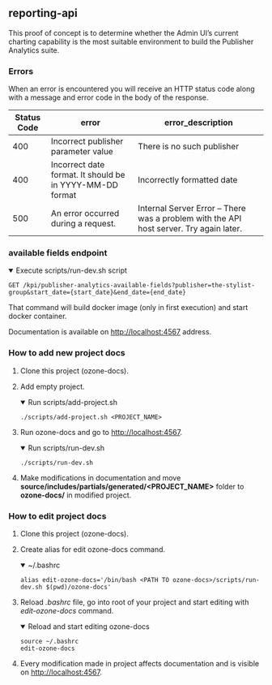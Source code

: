 ## reporting-api
This proof of concept is to determine whether the Admin UI’s current charting capability is the most suitable environment to build the Publisher Analytics suite.

### Errors
When an error is encountered you will receive an HTTP status code along with a message and error code in the body of the response.

Status Code | error | error_description
------------ | ------------- | -------------
400 | Incorrect publisher parameter value | There is no such publisher
400 | Incorrect date format. It should be in YYYY-MM-DD format | Incorrectly formatted date
500 | An error occurred during a request. | Internal Server Error – There was a problem with the API host server. Try again later.



### available fields endpoint
<details open>
<summary>Execute scripts/run-dev.sh script</summary>

```shell
GET /kpi/publisher-analytics-available-fields?publisher=the-stylist-group&start_date={start_date}&end_date={end_date}
```
</details>

That command will build docker image (only in first execution) and start docker container.

Documentation is available on [http://localhost:4567](http://localhost:4567) address.

### How to add new project docs
1. Clone this project (ozone-docs).
2. Add empty project.
    <details open>
    <summary>Run scripts/add-project.sh</summary>

    ```shell
    ./scripts/add-project.sh <PROJECT_NAME>
    ```
    </details>
3. Run ozone-docs and go to [http://localhost:4567](http://localhost:4567).
    <details open>
    <summary>Run scripts/run-dev.sh</summary>

    ```shell
    ./scripts/run-dev.sh
    ```
    </details>
4. Make modifications in documentation and move **source/includes/partials/generated/<PROJECT_NAME>** folder to **ozone-docs/** in modified project.

### How to edit project docs
1. Clone this project (ozone-docs).
2. Create alias for edit ozone-docs command.
    <details open>
    <summary>~/.bashrc</summary>

    ```shell
    alias edit-ozone-docs='/bin/bash <PATH TO ozone-docs>/scripts/run-dev.sh $(pwd)/ozone-docs'
    ```
    </details>
3. Reload *.bashrc* file, go into root of your project and start editing with *edit-ozone-docs* command.
    <details open>
    <summary>Reload and start editing ozone-docs</summary>

    ```shell
    source ~/.bashrc
    edit-ozone-docs
    ```
    </details>
4. Every modification made in project affects documentation and is visible on [http://localhost:4567](http://localhost:4567).